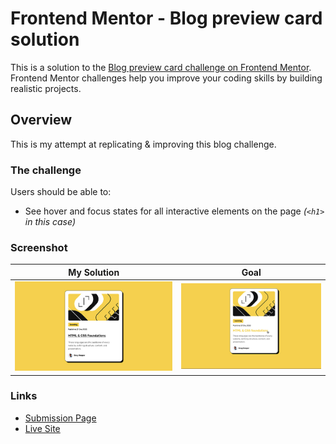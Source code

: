 # Frontend Mentor - Blog preview card solution

This is a solution to the [Blog preview card challenge on Frontend Mentor](https://www.frontendmentor.io/challenges/blog-preview-card-ckPaj01IcS). Frontend Mentor challenges help you improve your coding skills by building realistic projects. 

## Overview
This is my attempt at replicating & improving this blog challenge.

### The challenge

Users should be able to:

- See hover and focus states for all interactive elements on the page _(`<h1>` in this case)_

### Screenshot
|          My Solution           |        Goal         |
|:------------------------------:|:-------------------:|
| ![My Solution](./solution.jpg) | ![Goal](./goal.jpg) |

### Links
- [Submission Page](https://www.frontendmentor.io/solutions/blog-preview-card-pure-css-GT2ZIpqJCi)
- [Live Site](https://blankztheather.github.io/blog-challenge/)
